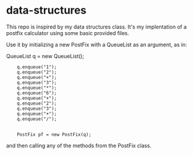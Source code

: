 data-structures
===============

This repo is inspired by my data structures class. It's my implentation of a postfix calculator using some basic provided files.

Use it by initializing a new PostFix with a QueueList as an argument, as in:

 QueueList<String> q = new QueueList<String>();
	    
	    q.enqueue("1");
	    q.enqueue("2");
	    q.enqueue("+");
	    q.enqueue("3");
	    q.enqueue("*");
	    q.enqueue("6");
	    q.enqueue("+");
	    q.enqueue("2");
	    q.enqueue("3");
	    q.enqueue("+");
	    q.enqueue("/");

	
	    PostFix pf = new PostFix(q);
	    
	    
and then calling any of the methods from the PostFix class.
